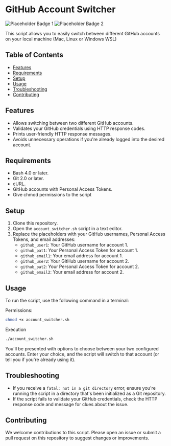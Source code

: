 # GitHub Account Switcher 
![Placeholder Badge 1](https://img.shields.io/badge/Placeholder-Badge1-brightgreen) ![Placeholder Badge 2](https://img.shields.io/badge/Placeholder-Badge2-blue)

This script allows you to easily switch between different GitHub accounts on your local machine (Mac, Linux or Windows WSL)

## Table of Contents

- [Features](#features)
- [Requirements](#requirements)
- [Setup](#setup)
- [Usage](#usage)
- [Troubleshooting](#troubleshooting)
- [Contributing](#contributing)

## Features

- Allows switching between two different GitHub accounts.
- Validates your GitHub credentials using HTTP response codes.
- Prints user-friendly HTTP response messages.
- Avoids unnecessary operations if you're already logged into the desired account.

## Requirements

- Bash 4.0 or later.
- Git 2.0 or later.
- cURL.
- GitHub accounts with Personal Access Tokens.
- Give chmod permissions to the script

## Setup

1. Clone this repository.
2. Open the `account_switcher.sh` script in a text editor.
3. Replace the placeholders with your GitHub usernames, Personal Access Tokens, and email addresses:
    - `github_user1`: Your GitHub username for account 1.
    - `github_pat1`: Your Personal Access Token for account 1.
    - `github_email1`: Your email address for account 1.
    - `github_user2`: Your GitHub username for account 2.
    - `github_pat2`: Your Personal Access Token for account 2.
    - `github_email2`: Your email address for account 2.

## Usage

To run the script, use the following command in a terminal:

Permissions:
```bash
chmod +x account_switcher.sh
```

Execution
```bash
./account_switcher.sh
```

You'll be presented with options to choose between your two configured accounts. Enter your choice, and the script will switch to that account (or tell you if you're already using it).

## Troubleshooting

- If you receive a `fatal: not in a git directory` error, ensure you're running the script in a directory that's been initialized as a Git repository.
- If the script fails to validate your GitHub credentials, check the HTTP response code and message for clues about the issue.

## Contributing

We welcome contributions to this script. Please open an issue or submit a pull request on this repository to suggest changes or improvements.